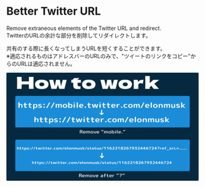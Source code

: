 # Better Twitter URL

Remove extraneous elements of the Twitter URL and redirect.  
TwitterのURLの余計な部分を削除してリダイレクトします。

共有のする際に長くなってしまうURLを短くすることができます。  
※適応されるものはアドレスバーのURLのみで、"ツイートのリンクをコピー"からのURLは適応されません。

![Howtowork](/howto.png) 